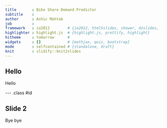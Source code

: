 ```yaml
---
title       : Bike Share Demand Predictor
subtitle    : 
author      : Ashic Mahtab
job         : 
framework   : io2012        # {io2012, html5slides, shower, dzslides, ...}
highlighter : highlight.js  # {highlight.js, prettify, highlight}
hitheme     : tomorrow      # 
widgets     : []            # {mathjax, quiz, bootstrap}
mode        : selfcontained # {standalone, draft}
knit        : slidify::knit2slides
---
```


## Hello

Hello

--- .class #id 

## Slide 2

Bye bye 


